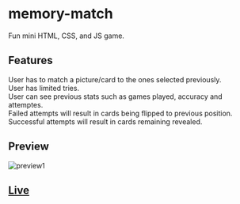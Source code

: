 # memory-match
Fun mini HTML, CSS, and JS game.

## Features
User has to match a picture/card to the ones selected previously.\
User has limited tries.\
User can see previous stats such as games played, accuracy and attemptes.\
Failed attempts will result in cards being flipped to previous position.\
Successful attempts will result in cards remaining revealed.

## Preview
![preview1](https://user-images.githubusercontent.com/67031107/177527030-4265f0d0-0634-42a7-aa37-09a105a6892f.gif)

## [Live](https://do-jonathan4.github.io/memory-match/)
